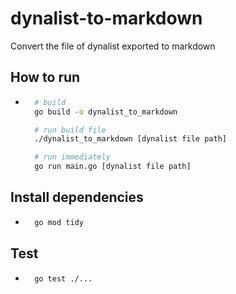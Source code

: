 # dynalist-to-markdown
Convert the file of dynalist exported to markdown

## How to run
- ```bash
	# build
	go build -o dynalist_to_markdown

	# run build file
	./dynalist_to_markdown [dynalist file path]

	# run immediately
	go run main.go [dynalist file path]
    ```

## Install dependencies
- ```bash
    go mod tidy
    ```

## Test
- ```bash
    go test ./...
    ```